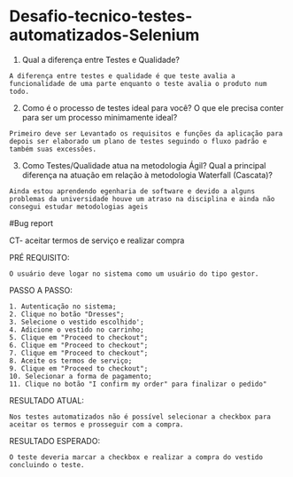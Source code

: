 # Desafio-tecnico-testes-automatizados-Selenium

<div>

1) Qual a diferença entre Testes e Qualidade?

```
A diferença entre testes e qualidade é que teste avalia a funcionalidade de uma parte enquanto o teste avalia o produto num todo.
```

2) Como é o processo de testes ideal para você? O que ele precisa conter para ser um processo minimamente ideal? 

```
Primeiro deve ser Levantado os requisitos e funções da aplicação para depois ser elaborado um plano de testes seguindo o fluxo padrão e também suas excessões.
```
  
3) Como Testes/Qualidade atua na metodologia Ágil? Qual a principal diferença na
atuação em relação à metodologia Waterfall (Cascata)?

```
Ainda estou aprendendo egenharia de software e devido a alguns problemas da universidade houve um atraso na disciplina e ainda não consegui estudar metodologias ageis
```
</div>

#Bug report

CT- aceitar termos de serviço e realizar compra

PRÉ REQUISITO: 
```
O usuário deve logar no sistema como um usuário do tipo gestor.
```
PASSO A PASSO:
```
1. Autenticação no sistema;
2. Clique no botão "Dresses";
3. Selecione o vestido escolhido';
4. Adicione o vestido no carrinho;
5. Clique em "Proceed to checkout";
6. Clique em "Proceed to checkout";
7. Clique em "Proceed to checkout";
8. Aceite os termos de serviço;
9. Clique em "Proceed to checkout";
10. Selecionar a forma de pagamento;
11. Clique no botão "I confirm my order" para finalizar o pedido"
```
RESULTADO ATUAL:
```
Nos testes automatizados não é possível selecionar a checkbox para aceitar os termos e prosseguir com a compra.
```
RESULTADO ESPERADO: 
```
O teste deveria marcar a checkbox e realizar a compra do vestido concluindo o teste.
```
